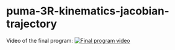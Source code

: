 # puma-3R-kinematics-jacobian-trajectory
Video of the final program:
[![Final program video](https://img.youtube.com/vi/6UaRuxUMwwQ/0.jpg)](https://www.youtube.com/watch?v=6UaRuxUMwwQ)